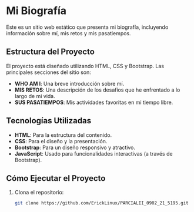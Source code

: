 # Mi Biografía

Este es un sitio web estático que presenta mi biografía, incluyendo información sobre mí, mis retos y mis pasatiempos.

## Estructura del Proyecto

El proyecto está diseñado utilizando HTML, CSS y Bootstrap. Las principales secciones del sitio son:

- **WHO AM I**: Una breve introducción sobre mí.
- **MIS RETOS**: Una descripción de los desafíos que he enfrentado a lo largo de mi vida.
- **SUS PASATIEMPOS**: Mis actividades favoritas en mi tiempo libre.

## Tecnologías Utilizadas

- **HTML**: Para la estructura del contenido.
- **CSS**: Para el diseño y la presentación.
- **Bootstrap**: Para un diseño responsivo y atractivo.
- **JavaScript**: Usado para funcionalidades interactivas (a través de Bootstrap).

## Cómo Ejecutar el Proyecto

1. Clona el repositorio:
   ```bash
   git clone https://github.com/ErickLinux/PARCIALII_0902_21_5195.git
